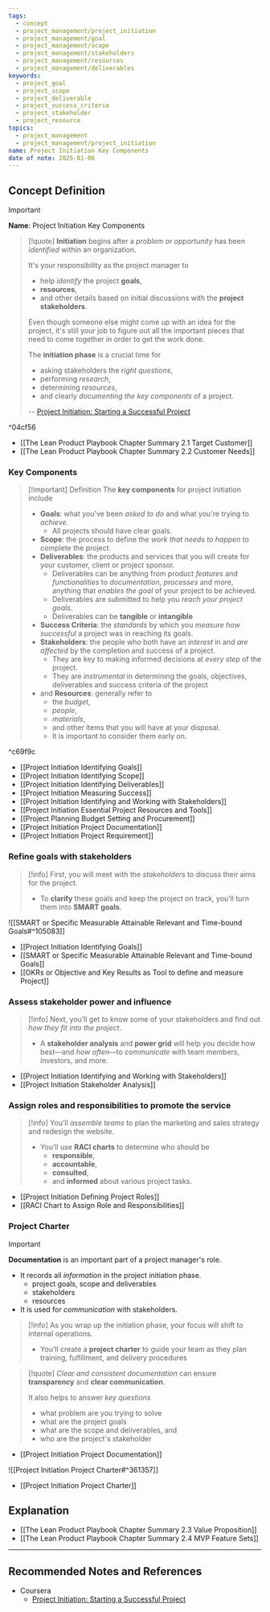 ```yaml
---
tags:
  - concept
  - project_management/project_initiation
  - project_management/goal
  - project_management/scope
  - project_management/stakeholders
  - project_management/resources
  - project_management/deliverables
keywords:
  - project_goal
  - project_scope
  - project_deliverable
  - project_success_criteria
  - project_stakeholder
  - project_resource
topics:
  - project_management
  - project_management/project_initiation
name: Project Initiation Key Components
date of note: 2025-01-06
---
```


## Concept Definition

>[!important]
>**Name**: Project Initiation Key Components

>[!quote]
>**Initiation** begins after a *problem or opportunity* has been *identified* within an organization.
>
>It's your responsibility as the project manager to 
>- help *identify* the project **goals**, 
>- **resources**, 
>- and other details based on initial discussions with the **project stakeholders**. 
>
>Even though someone else might come up with an idea for the project, it's still your job to figure out all the important pieces that need to come together in order to get the work done.
>  
>  
>The **initiation phase** is a crucial time for
>- asking stakeholders the *right questions*, 
>- performing *research*, 
>- determining *resources*, 
>- and clearly *documenting the key components* of a project.  
>  
>  
>-- [Project Initiation: Starting a Successful Project](https://www.coursera.org/learn/project-initiation-google/home/welcome)  

^04cf56

- [[The Lean Product Playbook Chapter Summary 2.1 Target Customer]]
- [[The Lean Product Playbook Chapter Summary 2.2 Customer Needs]]

### Key Components

>[!important] Definition
>The **key components** for project initiation include
>- **Goals**: what you've been *asked to do* and what you're trying to *achieve*.
>	- All projects should have clear goals.
>- **Scope**: the process to define the *work that needs to happen* to complete the project.
>- **Deliverables**:  the products and services that you will create for your customer, client or project sponsor.
>	- Deliverables can be anything from product *features* and *functionalities* to *documentation*, *processes* and more, anything that *enables the goal* of your project to be achieved.
>	- Deliverables are submitted to help you *reach your project goals*.
>	- Deliverables can be **tangible** or **intangible**
>- **Success Criteria**: the *standards* by which you *measure* *how successful* a project was in reaching its goals.
>- **Stakeholders**:  the people who both have an *interest* in and *are affected* by the completion and success of a project.
>	- They are key to making informed decisions at *every step* of the project.
>	- They are *instrumental* in determining the goals, objectives, deliverables and success criteria of the project
>- and **Resources**: generally refer to 
>	- the *budget*, 
>	- *people*, 
>	- *materials*, 
>	- and other items that you will have at your disposal.
>	- It is important to consider them early on.

^c69f9c


- [[Project Initiation Identifying Goals]]
- [[Project Initiation Identifying Scope]]
- [[Project Initiation Identifying Deliverables]]
- [[Project Initiation Measuring Success]]
- [[Project Initiation Identifying and Working with Stakeholders]]
- [[Project Initiation Essential Project Resources and Tools]]
- [[Project Planning Budget Setting and Procurement]]
- [[Project Initiation Project Documentation]]
- [[Project Initiation Project Requirement]]

### Refine goals with stakeholders

>[!info]
>First, you will meet with the *stakeholders* to discuss their aims for the project. 
>- To **clarify** these goals and keep the project on track, you’ll turn them into **SMART goals**.

![[SMART or Specific Measurable Attainable Relevant and Time-bound Goals#^105083]]


- [[Project Initiation Identifying Goals]]
- [[SMART or Specific Measurable Attainable Relevant and Time-bound Goals]]
- [[OKRs or Objective and Key Results as Tool to define and measure Project]]


### Assess stakeholder power and influence

>[!info]
>Next, you’ll get to know some of your stakeholders and find out *how they fit into the project*. 
>- A **stakeholder analysis** and **power grid** will help you decide how best—and *how often*—to *communicate* with team members, investors, and more.

- [[Project Initiation Identifying and Working with Stakeholders]]
- [[Project Initiation Stakeholder Analysis]]

### Assign roles and responsibilities to promote the service

>[!info]
>You’ll *assemble teams* to plan the marketing and sales strategy and redesign the website. 
>- You’ll use **RACI charts** to determine who should be 
>	- **responsible**, 
>	- **accountable**, 
>	- **consulted**, 
>	- and **informed** about various project tasks.

- [[Project Initiation Defining Project Roles]]
- [[RACI Chart to Assign Role and Responsibilities]]


### Project Charter

>[!important]
>**Documentation** is an important part of a project manager's role.
>- It records all *information* in the project initiation phase.
>	- project goals, scope and deliverables
>	- stakeholders
>	- resources
>- It is used for *communication* with stakeholders.
>


>[!info]
>As you wrap up the initiation phase, your focus will shift to internal operations. 
>- You’ll create a **project charter** to guide your team as they plan training, fulfillment, and delivery procedures

>[!quote]
>*Clear and consistent documentation* can ensure **transparency** and **clear communication**.
>
>It also helps to answer *key questions*
>- what problem are you trying to solve
>- what are the project goals
>- what are the scope and deliverables, and 
>- who are the project's stakeholder

- [[Project Initiation Project Documentation]]

![[Project Initiation Project Charter#^361357]]

- [[Project Initiation Project Charter]]


## Explanation


- [[The Lean Product Playbook Chapter Summary 2.3 Value Proposition]]
- [[The Lean Product Playbook Chapter Summary 2.4 MVP Feature Sets]]



-----------
##  Recommended Notes and References

- Coursera
	- [Project Initiation: Starting a Successful Project](https://www.coursera.org/learn/project-initiation-google/home/welcome)